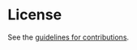 # License

See the
[guidelines for contributions](https://github.com/otroan/networkextension/blob/main/CONTRIBUTING.md).
